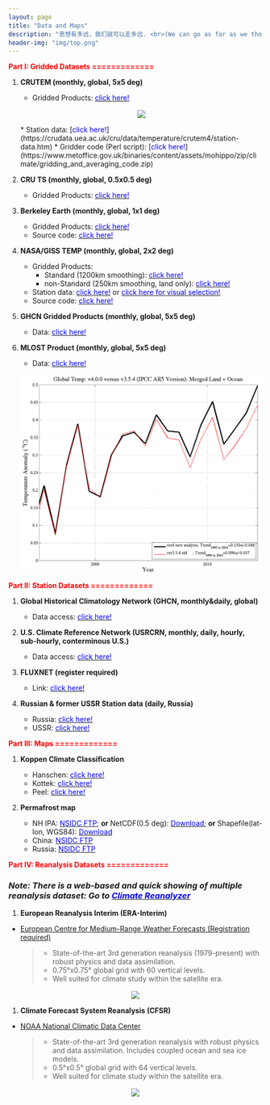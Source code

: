 ```yaml
---
layout: page
title: "Data and Maps"
description: "思想有多远，我们就可以走多远. <br>(We can go as far as we thought)"
header-img: "img/top.png"
---
```


<span style="color:red">**Part I: Gridded Datasets =============**</span>

1. **CRUTEM (monthly, global, 5x5 deg)**

	* Gridded Products: [<span style="color:blue">click here!</span>](https://crudata.uea.ac.uk/cru/data/temperature/)
	<center>
    <p><img src="https://www.metoffice.gov.uk/hadobs/hadcrut4/data/current/web_figures/anomalies.png" align="center"></p>
	</center>
	* Station data: [<span style="color:blue">click here!</span>](https://crudata.uea.ac.uk/cru/data/temperature/crutem4/station-data.htm)
	* Gridder code (Perl script): [<span style="color:blue">click here!</span>](https://www.metoffice.gov.uk/binaries/content/assets/mohippo/zip/climate/gridding_and_averaging_code.zip)

1.	**CRU TS (monthly, global, 0.5x0.5 deg)**
	
	* Gridded Products: [<span style="color:blue">click here!</span>](https://crudata.uea.ac.uk/cru/data/hrg/)

1.	**Berkeley Earth (monthly, global, 1x1 deg)**

	* Gridded Products: [<span style="color:blue">click here!</span>](http://berkeleyearth.org/data/)
	* Source code: [<span style="color:blue">click here!</span>](http://berkeleyearth.org/analysis-code/)

1. **NASA/GISS TEMP (monthly, global, 2x2 deg)**

	* Gridded Products:
		* Standard (1200km smoothing): [<span style="color:blue">click here!</span>](https://data.giss.nasa.gov/pub/gistemp/gistemp1200_ERSSTv5.nc.gz)
		* non-Standard (250km smoothing, land only): [<span style="color:blue">click here!</span>](https://data.giss.nasa.gov/pub/gistemp/gistemp250.nc.gz)
	* Station data: [<span style="color:blue">click here!</span>](https://data.giss.nasa.gov/gistemp/stdata/v3.mean_GISS_homogenized.zip) or [<span style="color:blue">click here for visual selection!</span>](https://data.giss.nasa.gov/gistemp/stdata/)
	* Source code: [<span style="color:blue">click here!</span>](https://data.giss.nasa.gov/gistemp/sources_v3/)

1. **GHCN Gridded Products (monthly, global, 5x5 deg)**

	* Data: [<span style="color:blue">click here!</span>](https://www.ncdc.noaa.gov/temp-and-precip/ghcn-gridded-products/)

1. **MLOST Product (monthly, global, 5x5 deg)**

	* Data: [<span style="color:blue">click here!</span>](ftp://ftp.ncdc.noaa.gov/pub/data/noaaglobaltemp)
	<center>
    <p><img src="img/global-temperature-anomaly-time-series-and-trends.png" align="center"></p>
	</center>
	
<span style="color:red">**Part II: Station Datasets =============**</span>

1.	**Global Historical Climatology Network (GHCN, monthly&daily, global)**

	* Data access: [<span style="color:blue">click here!</span>](https://www.ncdc.noaa.gov/data-access/land-based-station-data/land-based-datasets/global-historical-climatology-network-ghcn)

1.	**U.S. Climate Reference Network (USRCRN, monthly, daily, hourly, sub-hourly, conterminous U.S.)**

	* Data access: [<span style="color:blue">click here!</span>](https://www.ncdc.noaa.gov/crn/qcdatasets.html)

1.	**FLUXNET (register required)**

	* Link: [<span style="color:blue">click here!</span>](http://fluxnet.fluxdata.org/data/)

1.	**Russian & former USSR Station data (daily, Russia)**

	* Russia: [<span style="color:blue">click here!</span>](http://cdiac.ess-dive.lbl.gov/ftp/russia_daily/)
	* USSR: [<span style="color:blue">click here!</span>](http://cdiac.ess-dive.lbl.gov/ftp/ndp040/)
	
<span style="color:red">**Part III: Maps =============**</span>

1. **Koppen Climate Classification**
	
	* Hanschen: [<span style="color:blue">click here!</span>](http://hanschen.org/koppen/)
	* Kottek: [<span style="color:blue">click here!</span>](http://koeppen-geiger.vu-wien.ac.at/present.htm)
	* Peel: [<span style="color:blue">click here!</span>](https://www.hydrol-earth-syst-sci.net/11/1633/2007/hess-11-1633-2007-supplement.zip)
	
1. **Permafrost map**

	* NH IPA: [<span style="color:blue">NSIDC FTP</span>](ftp://sidads.colorado.edu/pub/DATASETS/fgdc/ggd318_map_circumarctic/); **or** NetCDF(0.5 deg): [<span style="color:blue">Download</span>](zips/Permafrost.nc.zip); **or** Shapefile(lat-lon, WGS84): [<span style="color:blue">Download</span>](zips/IPA_PF_WGS84.zip)
	* China: [<span style="color:blue">NSIDC FTP</span>](ftp://sidads.colorado.edu/pub/DATASETS/fgdc/ggd603_pf_maps_china/)
	* Russia: [<span style="color:blue">NSIDC FTP</span>](ftp://sidads.colorado.edu/pub/DATASETS/fgdc/ggd600_russia_pf_maps/)

<span style="color:red">**Part IV: Reanalysis Datasets =============**</span>

### *Note: There is a web-based and quick showing of multiple reanalysis dataset: Go to [<span style="color:blue">Climate Reanalyzer</span>](http://cci-reanalyzer.org/)*


1. **European Reanalysis Interim (ERA-Interim)**

- [European Centre for Medium-Range Weather Forecasts (Registration required)](http://apps.ecmwf.int/datasets/data/interim-full-daily/levtype=sfc/)

	> * State-of-the-art 3rd generation reanalysis (1979-present) with robust physics and data 	assimilation.
	> * 0.75°x0.75° global grid with 60 vertical levels.
	> * Well suited for climate study within the satellite era.

<center>
<p><img src="http://pamola.um.maine.edu/fcst_frames/GFS-025deg/DailySummary/GFS-025deg_NH-SAT1_T2_anom.png" align="center"></p>
</center>

1. **Climate Forecast System Reanalysis (CFSR)**

- [NOAA National Climatic Data Center](http://nomads.ncdc.noaa.gov/data.php#cfs-reanal)

	> * State-of-the-art 3rd generation reanalysis with robust physics and data assimilation. Includes coupled ocean and sea ice models.
	> * 0.5°x0.5° global grid with 64 vertical levels.
	> * Well suited for climate study within the satellite era.

<center>
<p><img src="http://pamola.um.maine.edu/fcst_frames/GFS-025deg/DailySummary/GFS-025deg_NH-SAT1_SEAICE-SNOW.png" align="center"></p>
</center>

